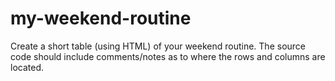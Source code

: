 # my-weekend-routine
Create a short table (using HTML) of your weekend routine. The source code should include comments/notes as to where the rows and columns are located.
